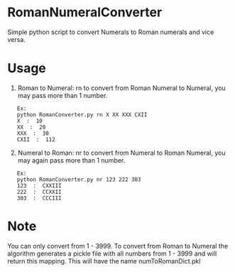 # RomanNumeralConverter
 Simple python script to convert Numerals to Roman numerals and vice versa.

# Usage
 1. Roman to Numeral: rn to convert from Roman Numeral to Numeral, you may pass more than 1 number.
 ```
    Ex:
    python RomanConverter.py rn X XX XXX CXII
    X  :  10
    XX  :  20
    XXX  :  30
    CXII  :  112
 ```
 
 2. Numeral to Roman: nr to convert from Numeral to Roman Numeral, you may again pass more than 1 number.
 ```
    Ex:
    python RomanConverter.py nr 123 222 303
    123  :  CXXIII
    222  :  CCXXII
    303  :  CCCIII
 ```

# Note
 You can only convert from 1 - 3999.
 To convert from Roman to Numeral the algorithm generates a pickle file with all numbers from 1 - 3999 and will return this mapping. This will have the name numToRomanDict.pkl 
